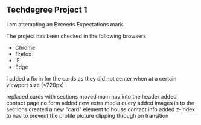 Techdegree Project 1
---

I am attempting an Exceeds Expectations mark.

The project has been checked in the following browsers
- Chrome
- firefox
- IE
- Edge

I added a fix in for the cards as they did not center when at a certain viewport size (<720px)

replaced cards with sections 
moved main nav into the header
added contact page no form
added new extra media query
added images in to the sections
created a new "card" element to house contact info
added z-index to nav to prevent the profile picture clipping through on transition